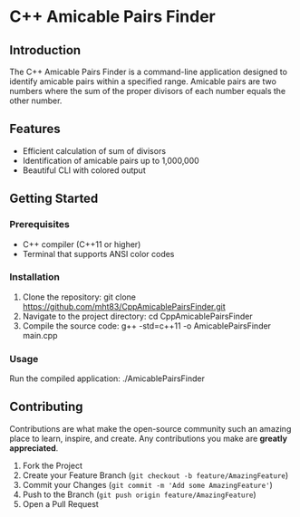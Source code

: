 # C++ Amicable Pairs Finder

## Introduction
The C++ Amicable Pairs Finder is a command-line application designed to identify amicable pairs within a specified range. Amicable pairs are two numbers where the sum of the proper divisors of each number equals the other number.

## Features
- Efficient calculation of sum of divisors
- Identification of amicable pairs up to 1,000,000
- Beautiful CLI with colored output

## Getting Started

### Prerequisites
- C++ compiler (C++11 or higher)
- Terminal that supports ANSI color codes

### Installation
1. Clone the repository:
git clone https://github.com/mht83/CppAmicablePairsFinder.git
2. Navigate to the project directory:
cd CppAmicablePairsFinder
3. Compile the source code:
g++ -std=c++11 -o AmicablePairsFinder main.cpp

### Usage
Run the compiled application:
./AmicablePairsFinder


## Contributing
Contributions are what make the open-source community such an amazing place to learn, inspire, and create. Any contributions you make are **greatly appreciated**.

1. Fork the Project
2. Create your Feature Branch (`git checkout -b feature/AmazingFeature`)
3. Commit your Changes (`git commit -m 'Add some AmazingFeature'`)
4. Push to the Branch (`git push origin feature/AmazingFeature`)
5. Open a Pull Request

